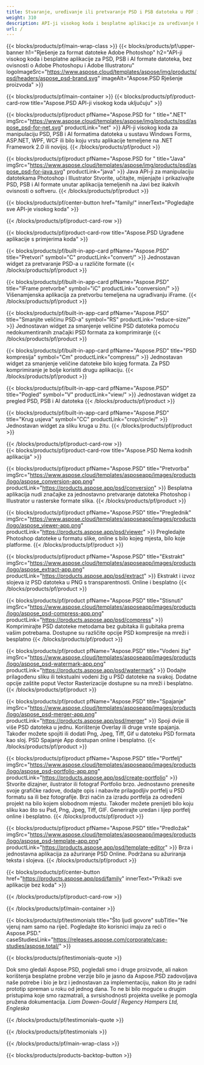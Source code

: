 ```yaml
---
title: Stvaranje, uređivanje ili pretvaranje PSD i PSB datoteka u PDF i slikovne formate
weight: 310
description: API-ji visokog koda i besplatne aplikacije za uređivanje Photoshop datoteka. Sposobnost za ažuriranje svojstava sloja, dodavanje vodenih žigova rotirati skala Flip Crop Diminga Raster pretvorbe.
url: /
---
```


{{< blocks/products/pf/main-wrap-class >}}
{{< blocks/products/pf/upper-banner h1="Rješenje za format datoteke Adobe Photoshop" h2="API-ji visokog koda i besplatne aplikacije za PSD, PSB i AI formate datoteka, bez ovisnosti o Adobe Photoshopu i Adobe Illustratoru" logoImageSrc="https://www.aspose.cloud/templates/aspose/img/products/psd/headers/aspose_psd-brand.svg" imageAlt="Aspose.PSD Rješenje proizvoda" >}}

{{< blocks/products/pf/main-container >}}
{{< blocks/products/pf/product-card-row title="Aspose.PSD API-ji visokog koda uključuju" >}}

{{< blocks/products/pf/product pfName="Aspose.PSD for " title=".NET" imgSrc="https://www.aspose.cloud/templates/aspose/img/products/psd/aspose_psd-for-net.svg" productLink="net" >}}
API-ji visokog koda za manipulaciju PSD, PSB i AI formatima datoteka u sustavu Windows Forms, ASP.NET, WPF, WCF ili bilo koju vrstu aplikacije temeljene na .NET Framework 2.0 ili novijoj.
{{< /blocks/products/pf/product >}}

{{< blocks/products/pf/product pfName="Aspose.PSD for " title="Java" imgSrc="https://www.aspose.cloud/templates/aspose/img/products/psd/aspose_psd-for-java.svg" productLink="java" >}}
Java API-ji za manipulaciju datotekama Photoshop i Illustrator Stvorite, učitajte, mijenjajte i prikazivajte PSD, PSB i AI formate unutar aplikacija temeljenih na Javi bez ikakvih ovisnosti o softveru.
{{< /blocks/products/pf/product >}}

{{< blocks/products/pf/center-button href="family/" innerText="Pogledajte sve API-je visokog koda" >}}

{{< /blocks/products/pf/product-card-row >}}

{{< blocks/products/pf/product-card-row title="Aspose.PSD Ugrađene aplikacije s primjerima koda" >}}

{{< blocks/products/pf/built-in-app-card pfName="Aspose.PSD" title="Pretvori" symbol="C" productLink="convert/" >}}
Jednostavan widget za pretvaranje PSD-a u različite formate
{{< /blocks/products/pf/product >}}

{{< blocks/products/pf/built-in-app-card pfName="Aspose.PSD" title="IFrame pretvorbe" symbol="iC" productLink="conversion/" >}}
Višenamjenska aplikacija za pretvorbu temeljena na ugrađivanju iFrame.
{{< /blocks/products/pf/product >}}

{{< blocks/products/pf/built-in-app-card pfName="Aspose.PSD" title="Smanjite veličinu PSD-a" symbol="RS" productLink="reduce-size/" >}}
Jednostavan widget za smanjenje veličine PSD datoteka pomoću nedokumentiranih značajki PSD formata za komprimiranje
{{< /blocks/products/pf/product >}}

{{< blocks/products/pf/built-in-app-card pfName="Aspose.PSD" title="PSD kompresija" symbol="Cm" productLink="compress/" >}}
Jednostavan widget za smanjenje veličine datoteke bilo kojeg formata. Za PSD komprimiranje je bolje koristiti drugu aplikaciju.
{{< /blocks/products/pf/product >}}

{{< blocks/products/pf/built-in-app-card pfName="Aspose.PSD" title="Pogled" symbol="V" productLink="view/" >}}
Jednostavan widget za pregled PSD, PSB i AI datoteka
{{< /blocks/products/pf/product >}}

{{< blocks/products/pf/built-in-app-card pfName="Aspose.PSD" title="Krug usjeva" symbol="CC" productLink="crop/circle/" >}}
Jednostavan widget za sliku kruga u žitu.
{{< /blocks/products/pf/product >}}
									
{{< /blocks/products/pf/product-card-row >}}										   
{{< blocks/products/pf/product-card-row title="Aspose.PSD Nema kodnih aplikacija" >}}

{{< blocks/products/pf/product pfName="Aspose.PSD" title="Pretvorba" imgSrc="https://www.aspose.cloud/templates/asposeapp/images/products/logo/aspose_conversion-app.png" productLink="https://products.aspose.app/psd/conversion" >}}
Besplatna aplikacija nudi značajke za jednostavno pretvaranje datoteka Photoshop i Illustrator u rasterske formate slika.
{{< /blocks/products/pf/product >}}

{{< blocks/products/pf/product pfName="Aspose.PSD" title="Preglednik" imgSrc="https://www.aspose.cloud/templates/asposeapp/images/products/logo/aspose_viewer-app.png" productLink="https://products.aspose.app/psd/viewer" >}}
Pregledajte Photoshop datoteke u formatu slike, online s bilo kojeg mjesta, bilo koje platforme.
{{< /blocks/products/pf/product >}}

{{< blocks/products/pf/product pfName="Aspose.PSD" title="Ekstrakt" imgSrc="https://www.aspose.cloud/templates/asposeapp/images/products/logo/aspose_extract-app.png" productLink="https://products.aspose.app/psd/extract" >}}
Ekstrakt i izvoz slojeva iz PSD datoteka u PNG s transparentnosti. Online i besplatno
{{< /blocks/products/pf/product >}}

{{< blocks/products/pf/product pfName="Aspose.PSD" title="Stisnuti" imgSrc="https://www.aspose.cloud/templates/asposeapp/images/products/logo/aspose_psd-compress-app.png" productLink="https://products.aspose.app/psd/compress" >}}
Komprimirajte PSD datoteke metodama bez gubitaka ili gubitaka prema vašim potrebama. Dostupne su različite opcije PSD kompresije na mreži i besplatno
{{< /blocks/products/pf/product >}}

{{< blocks/products/pf/product pfName="Aspose.PSD" title="Vodeni žig" imgSrc="https://www.aspose.cloud/templates/asposeapp/images/products/logo/aspose_psd-watermark-app.png" productLink="https://products.aspose.app/psd/watermark" >}}
Dodajte prilagođenu sliku ili tekstualni vodeni žig u PSD datoteke na svakoj. Dodatne opcije zaštite poput Vector Rasterizacije dostupne su na mreži i besplatno.
{{< /blocks/products/pf/product >}}

{{< blocks/products/pf/product pfName="Aspose.PSD" title="Spajanje" imgSrc="https://www.aspose.cloud/templates/asposeapp/images/products/logo/aspose_psd-merger-app.png" productLink="https://products.aspose.app/psd/merger" >}}
Spoji dvije ili više PSD datoteka u jednu. Korištenje Overlay ili druge vrste spajanja. Također možete spojiti ili dodati Png, Jpeg, Tiff, Gif u datoteku PSD formata kao sloj. PSD Spajanje App dostupan online i besplatno.
{{< /blocks/products/pf/product >}}

{{< blocks/products/pf/product pfName="Aspose.PSD" title="Portfelj" imgSrc="https://www.aspose.cloud/templates/asposeapp/images/products/logo/aspose_psd-portfolio-app.png" productLink="https://products.aspose.app/psd/create-portfolio" >}}
Stvorite dizajner, ilustrator ili fotograf Portfolio brzo. Jednostavno prenesite svoje grafičke radove, dodajte opis i nabavite prilagodljiv portfelj u PSD formatu sa ili bez fotografije. Brzi način za izradu portfelja za određeni projekt na bilo kojem slobodnom mjestu. Također možete prenijeti bilo koju sliku kao što su Psd, Png, Jpeg, Tiff, GIF. Generirajte uredan i lijep portfelj online i besplatno.
{{< /blocks/products/pf/product >}}

{{< blocks/products/pf/product pfName="Aspose.PSD" title="Predložak" imgSrc="https://www.aspose.cloud/templates/asposeapp/images/products/logo/aspose_psd-template-app.png" productLink="https://products.aspose.app/psd/template-editor" >}}
Brza i jednostavna aplikacija za ažuriranje PSD Online. Podržana su ažuriranja teksta i slojeva.
{{< /blocks/products/pf/product >}}

{{< blocks/products/pf/center-button href="https://products.aspose.app/psd/family" innerText="Prikaži sve aplikacije bez koda" >}}

{{< /blocks/products/pf/product-card-row >}}

{{< /blocks/products/pf/main-container >}}

{{< blocks/products/pf/testimonials title="Što ljudi govore" subTitle="Ne vjeruj nam samo na riječ. Pogledajte što korisnici imaju za reći o Aspose.PSD." caseStudiesLink="https://releases.aspose.com/corporate/case-studies/aspose.total/" >}}

{{< blocks/products/pf/testimonials-quote >}}
<p class="first">
 Dok smo gledali Aspose.PSD, pogledali smo i druge proizvode, ali nakon korištenja besplatne probne verzije bilo je jasno da Aspose.PSD zadovoljava naše potrebe i bio je brz i jednostavan za implementaciju, nakon što je radni prototip spreman u roku od jednog dana. To ne bi bilo moguće u drugim pristupima koje smo razmatrali, a svrsishodnosti projekta uvelike je pomogla pružena dokumentacija.
 <em>
  Liam Dowen-Gould | Regency Hampers Ltd, Engleska
 </em>
</p>

{{< /blocks/products/pf/testimonials-quote >}}

{{< /blocks/products/pf/testimonials >}}

{{< /blocks/products/pf/main-wrap-class >}}

{{< blocks/products/products-backtop-button >}}
